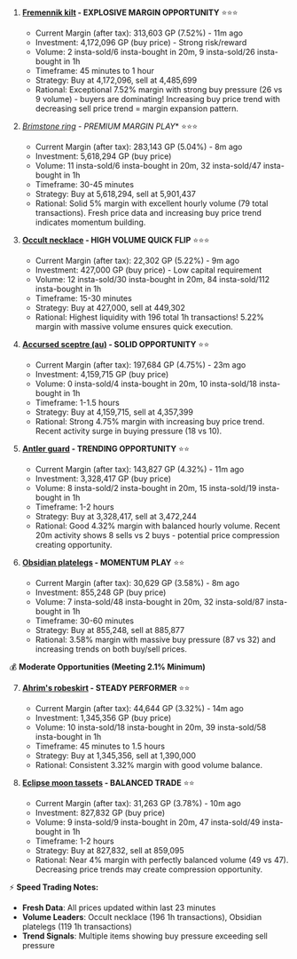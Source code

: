 1. **[Fremennik kilt](prices.runescape.wiki/osrs/item/23246) - EXPLOSIVE MARGIN OPPORTUNITY** ⭐⭐⭐
   - Current Margin (after tax): 313,603 GP (7.52%) - 11m ago
   - Investment: 4,172,096 GP (buy price) - Strong risk/reward
   - Volume: 2 insta-sold/6 insta-bought in 20m, 9 insta-sold/26 insta-bought in 1h
   - Timeframe: 45 minutes to 1 hour
   - Strategy: Buy at 4,172,096, sell at 4,485,699
   - Rational: Exceptional 7.52% margin with strong buy pressure (26 vs 9 volume) - buyers are dominating! Increasing buy price trend with decreasing sell price trend = margin expansion pattern.

2. *[Brimstone ring](https://prices.runescape.wiki/osrs/item/22975) - PREMIUM MARGIN PLAY** ⭐⭐⭐
   - Current Margin (after tax): 283,143 GP (5.04%) - 8m ago
   - Investment: 5,618,294 GP (buy price)
   - Volume: 11 insta-sold/6 insta-bought in 20m, 32 insta-sold/47 insta-bought in 1h
   - Timeframe: 30-45 minutes
   - Strategy: Buy at 5,618,294, sell at 5,901,437
   - Rational: Solid 5% margin with excellent hourly volume (79 total transactions). Fresh price data and increasing buy price trend indicates momentum building.

3. **[Occult necklace](https://prices.runescape.wiki/osrs/item/12002) - HIGH VOLUME QUICK FLIP** ⭐⭐⭐
   - Current Margin (after tax): 22,302 GP (5.22%) - 9m ago
   - Investment: 427,000 GP (buy price) - Low capital requirement
   - Volume: 12 insta-sold/30 insta-bought in 20m, 84 insta-sold/112 insta-bought in 1h
   - Timeframe: 15-30 minutes
   - Strategy: Buy at 427,000, sell at 449,302
   - Rational: Highest liquidity with 196 total 1h transactions! 5.22% margin with massive volume ensures quick execution.

4. **[Accursed sceptre (au)](https://prices.runescape.wiki/osrs/item/27676) - SOLID OPPORTUNITY** ⭐⭐
   - Current Margin (after tax): 197,684 GP (4.75%) - 23m ago
   - Investment: 4,159,715 GP (buy price)
   - Volume: 0 insta-sold/4 insta-bought in 20m, 10 insta-sold/18 insta-bought in 1h
   - Timeframe: 1-1.5 hours
   - Strategy: Buy at 4,159,715, sell at 4,357,399
   - Rational: Strong 4.75% margin with increasing buy price trend. Recent activity surge in buying pressure (18 vs 10).

5. **[Antler guard](https://prices.runescape.wiki/osrs/item/31081) - TRENDING OPPORTUNITY** ⭐⭐
   - Current Margin (after tax): 143,827 GP (4.32%) - 11m ago
   - Investment: 3,328,417 GP (buy price)
   - Volume: 8 insta-sold/2 insta-bought in 20m, 15 insta-sold/19 insta-bought in 1h
   - Timeframe: 1-2 hours
   - Strategy: Buy at 3,328,417, sell at 3,472,244
   - Rational: Good 4.32% margin with balanced hourly volume. Recent 20m activity shows 8 sells vs 2 buys - potential price compression creating opportunity.

6. **[Obsidian platelegs](https://prices.runescape.wiki/osrs/item/21304) - MOMENTUM PLAY** ⭐⭐
   - Current Margin (after tax): 30,629 GP (3.58%) - 8m ago
   - Investment: 855,248 GP (buy price)
   - Volume: 7 insta-sold/48 insta-bought in 20m, 32 insta-sold/87 insta-bought in 1h
   - Timeframe: 30-60 minutes
   - Strategy: Buy at 855,248, sell at 885,877
   - Rational: 3.58% margin with massive buy pressure (87 vs 32) and increasing trends on both buy/sell prices.

💰 **Moderate Opportunities (Meeting 2.1% Minimum)**

7. **[Ahrim's robeskirt](https://prices.runescape.wiki/osrs/item/4714) - STEADY PERFORMER** ⭐⭐
   - Current Margin (after tax): 44,644 GP (3.32%) - 14m ago
   - Investment: 1,345,356 GP (buy price)
   - Volume: 10 insta-sold/18 insta-bought in 20m, 39 insta-sold/58 insta-bought in 1h
   - Timeframe: 45 minutes to 1.5 hours
   - Strategy: Buy at 1,345,356, sell at 1,390,000
   - Rational: Consistent 3.32% margin with good volume balance.

8. **[Eclipse moon tassets](https://prices.runescape.wiki/osrs/item/29007) - BALANCED TRADE** ⭐⭐
   - Current Margin (after tax): 31,263 GP (3.78%) - 10m ago
   - Investment: 827,832 GP (buy price)
   - Volume: 9 insta-sold/9 insta-bought in 20m, 47 insta-sold/49 insta-bought in 1h
   - Timeframe: 1-2 hours
   - Strategy: Buy at 827,832, sell at 859,095
   - Rational: Near 4% margin with perfectly balanced volume (49 vs 47). Decreasing price trends may create compression opportunity.

⚡ **Speed Trading Notes:**
- **Fresh Data**: All prices updated within last 23 minutes
- **Volume Leaders**: Occult necklace (196 1h transactions), Obsidian platelegs (119 1h transactions)
- **Trend Signals**: Multiple items showing buy pressure exceeding sell pressure

